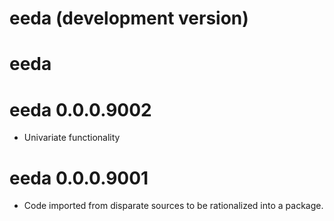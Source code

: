 # eeda (development version)

# eeda 

# eeda 0.0.0.9002

* Univariate functionality

# eeda 0.0.0.9001

* Code imported from disparate sources to be rationalized into a package.
